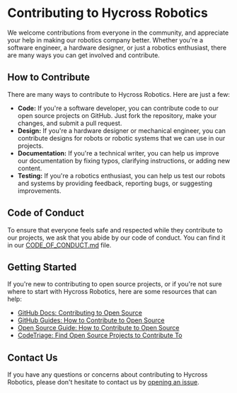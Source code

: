 # Contributing to Hycross Robotics

We welcome contributions from everyone in the community, and appreciate your help in making our robotics company better. Whether you're a software engineer, a hardware designer, or just a robotics enthusiast, there are many ways you can get involved and contribute.

## How to Contribute

There are many ways to contribute to Hycross Robotics. Here are just a few:

- **Code:** If you're a software developer, you can contribute code to our open source projects on GitHub. Just fork the repository, make your changes, and submit a pull request.
- **Design:** If you're a hardware designer or mechanical engineer, you can contribute designs for robots or robotic systems that we can use in our projects.
- **Documentation:** If you're a technical writer, you can help us improve our documentation by fixing typos, clarifying instructions, or adding new content.
- **Testing:** If you're a robotics enthusiast, you can help us test our robots and systems by providing feedback, reporting bugs, or suggesting improvements.

## Code of Conduct

To ensure that everyone feels safe and respected while they contribute to our projects, we ask that you abide by our code of conduct. You can find it in our [CODE_OF_CONDUCT.md](./CODE_OF_CONDUCT.md) file.

## Getting Started

If you're new to contributing to open source projects, or if you're not sure where to start with Hycross Robotics, here are some resources that can help:

- [GitHub Docs: Contributing to Open Source](https://docs.github.com/en/github/getting-started-with-github/contributing-to-open-source)
- [GitHub Guides: How to Contribute to Open Source](https://guides.github.com/activities/contributing-to-open-source/)
- [Open Source Guide: How to Contribute to Open Source](https://opensource.guide/how-to-contribute/)
- [CodeTriage: Find Open Source Projects to Contribute To](https://www.codetriage.com/)

## Contact Us

If you have any questions or concerns about contributing to Hycross Robotics, please don't hesitate to contact us by [opening an issue](https://github.com/avalynndev/hycross/issues/new).
